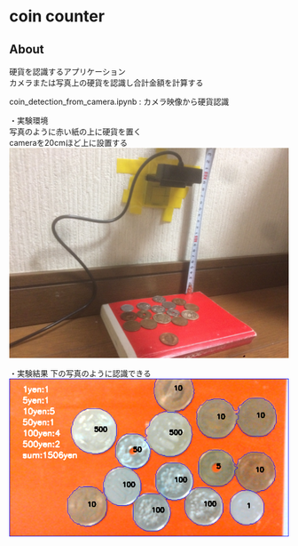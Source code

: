 coin counter
=================

## About

硬貨を認識するアプリケーション  
カメラまたは写真上の硬貨を認識し合計金額を計算する  
  
  coin_detection_from_camera.ipynb : カメラ映像から硬貨認識  
    
  ・実験環境  
  写真のように赤い紙の上に硬貨を置く  
  cameraを20cmほど上に設置する  
  <img src="https://github.com/hoshianaaa/coin_counter/blob/master/upload/experiment.png">  
    
  ・実験結果 
  下の写真のように認識できる
  <img src="https://github.com/hoshianaaa/coin_counter/blob/master/upload/result.png">  
  
    
